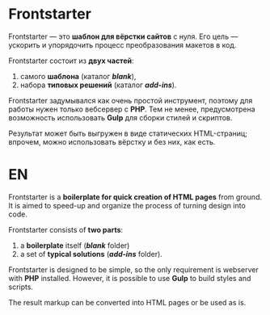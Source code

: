 # Frontstarter

Frontstarter — это **шаблон для вёрстки сайтов** с нуля. Его цель — ускорить и упорядочить процесс преобразования макетов в код. 

Frontstarter состоит из **двух частей**:  
1. самого **шаблона** (каталог ***blank***),  
2. набора **типовых решений** (каталог ***add-ins***).  

Frontstarter задумывался как очень простой инструмент, поэтому для работы нужен только вебсервер с **PHP**. Тем не менее, предусмотрена возможность использовать **Gulp** для сборки стилей и скриптов. 

Результат может быть выгружен в виде статических HTML-страниц; впрочем, можно использовать вёрстку и без них, как есть.


# EN

Frontstarter is a **boilerplate for quick creation of HTML pages** from ground. It is aimed to speed-up and organize the process of turning design into code.

Frontstarter consists of **two parts**:  
1. a **boilerplate** itself (***blank*** folder)  
2. a set of **typical solutions** (***add-ins*** folder). 

Frontstarter is designed to be simple, so the only requirement is webserver with **PHP** installed. However, it is possible to use **Gulp** to build styles and scripts.

The result markup can be converted into HTML pages or be used as is. 